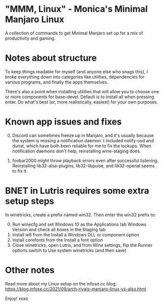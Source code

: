 # "MMM, Linux" - Monica's Minimal Manjaro Linux
A collection of commands to get Minimal Manjaro set up for a mix of productivity and gaming.

# Notes about structure
To keep things readable for myself (and anyone else who snags this), I broke everything down into categories like utilities, dependencies for various programs, and finally the apps themselves.

There's also a point when installing utilities that will allow you to choose one or more components for base-devel. Default is to install all when pressing enter. Do what's best (or, more realistically, easiest) for your own purposes.

# Known app issues and fixes
0. Discord can sometimes freeze up in Manjaro, and it's usually because the system is missing a notification daemon. I included notify-osd and dunst, which have both been reliable for me to fix the lockups. When notification daemons don't help, reinstalling wine-staging does.

1. foobar2000 might throw playback errors even after successful listening. Reinstalling lib32-alsa-plugins, lib32-libpulse, and lib32-openal seems to fix it.

# BNET in Lutris requires some extra setup steps
In winetricks, create a prefix named win32. Then enter the win32 prefix to:
  
  0. Run winecfg and set Windows 10 as the Applications tab Windows Version and check all boxes in the Staging tab
  1. Install ie8 from the Install a Windows DLL or component option
  2. Install corefonts from the Install a font option
  3. Close winetricks, open Lutris, and from Wine settings, flip the Runner options switch to Use system winetricks (and then save)
  
# Other notes
Read more about my Linux setup on the infose.cc blog: https://blog.infose.cc/2021/09/arch-rivals-manjaro-linux-vs-also.html

Enjoy! xoxo
